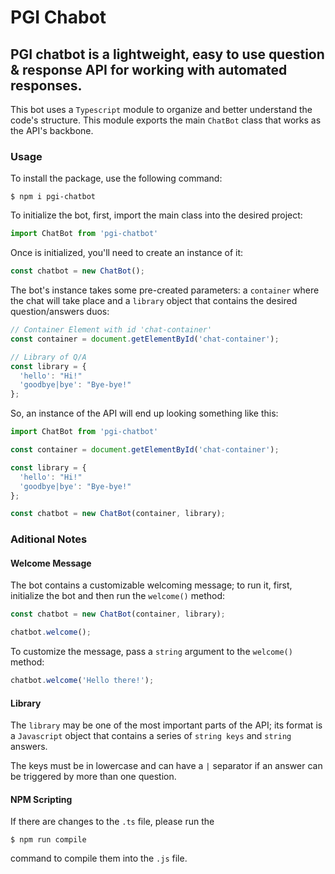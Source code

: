# PGI Chabot

## PGI chatbot is a lightweight, easy to use question & response API for working with automated responses.

This bot uses a `Typescript` module to organize and better understand the code's structure. This module exports the main `ChatBot` class that works as the API's backbone.

### Usage

To install the package, use the following command:

```
$ npm i pgi-chatbot
```

To initialize the bot, first, import the main class into the desired project:

```Javascript
import ChatBot from 'pgi-chatbot'
```

Once is initialized, you'll need to create an instance of it:

```Javascript
const chatbot = new ChatBot();
```

The bot's instance takes some pre-created parameters: a `container` where the chat will take place and a `library` object that contains the desired question/answers duos:

```Javascript
// Container Element with id 'chat-container'
const container = document.getElementById('chat-container');

// Library of Q/A
const library = {
  'hello': "Hi!"
  'goodbye|bye': "Bye-bye!"
};
```

So, an instance of the API will end up looking something like this:

```Javascript
import ChatBot from 'pgi-chatbot'

const container = document.getElementById('chat-container');

const library = {
  'hello': "Hi!"
  'goodbye|bye': "Bye-bye!"
};

const chatbot = new ChatBot(container, library);
```

### Aditional Notes

#### Welcome Message

The bot contains a customizable welcoming message; to run it, first, initialize the bot and then run the `welcome()` method:

```Javascript
const chatbot = new ChatBot(container, library);

chatbot.welcome();
```

To customize the message, pass a `string` argument to the `welcome()` method:

```Javascript
chatbot.welcome('Hello there!');
```

#### Library

The `library` may be one of the most important parts of the API; its format is a `Javascript` object that contains a series of `string keys` and `string` answers.

The keys must be in lowercase and can have a `|` separator if an answer can be triggered by more than one question.

#### NPM Scripting

If there are changes to the `.ts` file, please run the

```
$ npm run compile
```

command to compile them into the `.js` file.
